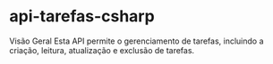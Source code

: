 ﻿# api-tarefas-csharp

Visão Geral
Esta API permite o gerenciamento de tarefas, incluindo a criação, leitura, atualização e exclusão de tarefas.

